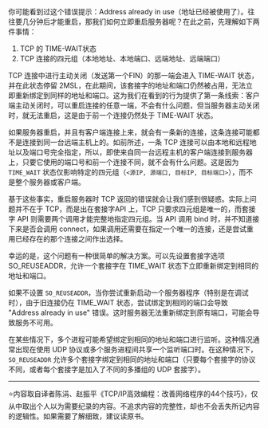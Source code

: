 你可能看到过这个错误提示：Address already in use（地址已经被使用了）。往往要几分钟后才能重启，那我们如何立即重启服务器呢？在此之前，先理解如下两件事情：

1. TCP 的 TIME-WAIT状态
2. TCP 连接的四元组（本地地址、本地端口、远端地址、远端端口）

TCP 连接中进行主动关闭（发送第一个FIN）的那一端会进入 TIME-WAIT 状态，并在此状态停留 2MSL，在此期间，该套接字的地址和端口仍然被占用，无法立即重新绑定到同样的地址和端口。这为我们在看到的行为提供了第一条线索：客户端主动关闭时，可以重启连接的任意一端，不会有什么问题，但当服务器主动关闭时，就无法重启，这是由于前一个连接仍然处于 TIME-WAIT 状态。

如果服务器重启，并且有客户端连接上来，就会有一条新的连接，这条连接可能都不是连接到同一台远端主机上的。如前所述，一条 TCP 连接可以由本地和远程地址以及端口号完全指定，所以，即使来自同一台远程主机的客户端连接到服务器上，只要它使用的端口号和前一个连接不同，就不会有什么问题。这是因为 `TIME_WAIT` 状态仅影响特定的四元组（`<源IP, 源端口, 目标IP, 目标端口>`），而不是整个服务器或客户端。

基于这些事实，重启服务器时 TCP 返回的错误就会让我们感到很疑惑。实际上问题并不在于 TCP，而是出在套接字API 上，TCP 只要求四元组是唯一的，而套接字 API 则需要两个调用才能完整地指定四元组。当 API 调用 bind 时，并不知道接下来是否会调用 connect，如果调用还需要在指定一个唯一的连接，还是尝试重用已经存在的那个连接之间作出选择。

幸运的是，这个问题有一种很简单的解决方案。可以先设置套接字选项 SO_REUSEADDR，允许一个套接字在 TIME_WAIT 状态下立即重新绑定到相同的地址和端口。

如果不设置 `SO_REUSEADDR`，当你尝试重新启动一个服务器程序（特别是在调试时），由于旧连接仍在 TIME_WAIT 状态，尝试绑定到相同的端口会导致 "Address already in use" 错误。这时服务器无法重新绑定到原有端口，可能会导致服务不可用。

在某些情况下，多个进程可能希望绑定到相同的地址和端口进行监听。这种情况通常出现在使用 UDP 协议或多个服务进程间共享一个监听端口时。在这种情况下，`SO_REUSEADDR` 允许多个套接字绑定到相同的地址和端口（只要每个套接字的协议不同，或者每个套接字是加入了不同的多播组的 UDP 套接字）。

---

⭐️内容取自译者陈涓、赵振平《TCP/IP高效编程：改善网络程序的44个技巧》，仅从中取出个人以为需要纪录的内容。不追求内容的完整性，却也不会丢失所记内容的逻辑性。如果需要了解细致，建议读原书。